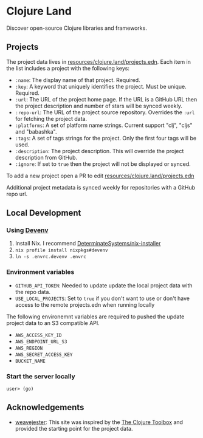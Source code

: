 # Clojure Land

Discover open-source Clojure libraries and frameworks.

## Projects

The project data lives in [resources/clojure.land/projects.edn](./resources/clojure.land/projects.edn).  Each item in the list includes a project with the following keys:
- `:name`: The display name of that project. Required.
- `:key`: A keyword that uniquely identifies the project. Must be unique. Required.
- `:url`: The URL of the project home page. If the URL is a GitHub URL then the project
  description and number of stars will be synced weekly.
- `:repo-url`: The URL of the project source repository. Overrides the `:url` for fetching the project data.
- `:platforms`: A set of platform name strings. Current support "clj", "cljs" and "babashka".
- `:tags`: A set of tags strings for the project.  Only the first four tags will be used.
- `:description`: The project description.  This will override the project description from GitHub.
- `:ignore`:  If set to `true` then the project will not be displayed or synced.

To add a new project open a PR to edit  [resources/clojure.land/projects.edn](./resources/clojure.land/projects.edn)

Additional project metadata is synced weekly for repositories with a GitHub repo url.

## Local Development

### Using [Devenv](https://devenv.sh/)

1. Install Nix. I recommend [DeterminateSystems/nix-installer](https://github.com/DeterminateSystems/nix-installer)
2. `nix profile install nixpkgs#devenv`
3. `ln -s .envrc.devenv .envrc`

### Environment variables

- `GITHUB_API_TOKEN`: Needed to update update the local project data with the repo data.
- `USE_LOCAL_PROJECTS`: Set to `true` if you don't want to use or don't have access to the
  remote projects.edn when running locally

The following environemnt variables are required to pushed the update project data to an S3 compatible API.
 - `AWS_ACCESS_KEY_ID`
 - `AWS_ENDPOINT_URL_S3`
 - `AWS_REGION`
 - `AWS_SECRET_ACCESS_KEY`
 - `BUCKET_NAME`

### Start the server locally

```
user> (go)
```

## Acknowledgements

- [weavejester](https://github.com/weavejester/): This site was inspired by the [The Clojure Toolbox](https://www.clojure-toolbox.com/) and provided the starting point for the project data.
